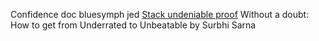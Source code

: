 Confidence doc bluesymph jed
[Stack undeniable proof](https://www.linkedin.com/posts/stevenbartlett-123_there-is-so-much-talk-around-how-to-become-activity-7051585576797380608-OVQV?utm_source=share&utm_medium=member_desktop)
Without a doubt: How to get from Underrated to Unbeatable by Surbhi Sarna